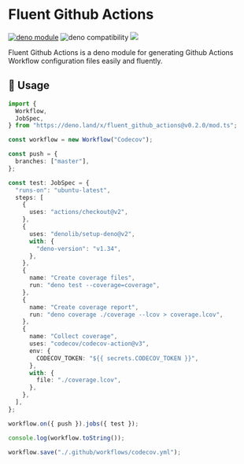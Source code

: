 # Fluent Github Actions

[![deno module](https://shield.deno.dev/x/fluent_github_actions)](https://deno.land/x/fluent_github_actions)
![deno compatibility](https://shield.deno.dev/deno/^1.34)
[![](https://img.shields.io/codecov/c/gh/tsirysndr/fluent-github-actions)](https://codecov.io/gh/tsirysndr/fluent-github-actions)

Fluent Github Actions is a deno module for generating Github Actions Workflow configuration files easily and fluently.

## 🚀 Usage

```typescript
import {
  Workflow,
  JobSpec,
} from "https://deno.land/x/fluent_github_actions@v0.2.0/mod.ts";

const workflow = new Workflow("Codecov");

const push = {
  branches: ["master"],
};

const test: JobSpec = {
  "runs-on": "ubuntu-latest",
  steps: [
    {
      uses: "actions/checkout@v2",
    },
    {
      uses: "denolib/setup-deno@v2",
      with: {
        "deno-version": "v1.34",
      },
    },
    {
      name: "Create coverage files",
      run: "deno test --coverage=coverage",
    },
    {
      name: "Create coverage report",
      run: "deno coverage ./coverage --lcov > coverage.lcov",
    },
    {
      name: "Collect coverage",
      uses: "codecov/codecov-action@v3",
      env: {
        CODECOV_TOKEN: "${{ secrets.CODECOV_TOKEN }}",
      },
      with: {
        file: "./coverage.lcov",
      },
    },
  ],
};

workflow.on({ push }).jobs({ test });

console.log(workflow.toString());

workflow.save("./.github/workflows/codecov.yml");

```